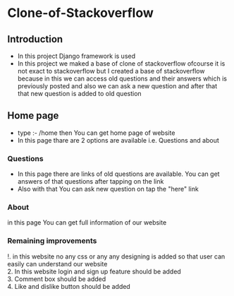 # Clone-of-Stackoverflow
## Introduction
* In this project Django framework is used <br />
* In this project we maked a base of clone of stackoverflow ofcourse it is not exact to stackoverflow but I created a base of stackoverflow because in this we can access old questions and their answers which is previously posted and also we can ask a new question and after that that new question is added to old question
## Home page 
* type :- /home then You can get home page of website <br />
* In this page thare are 2 options are available i.e. Questions and about 
### Questions 
* In this page there are links of old questions are available. You can get answers of that questions after tapping on the link <br />
* Also with that You can ask new question on tap the "here" link 
### About 
in this page You can get full information of our website 
### Remaining improvements 
!. in this website no any css or any any designing is added so that user can easily can understand our website <br />
2. In this website login and sign up feature should be added <br />
3. Comment box should be added <br />
4. Like and dislike button should be added <br /> 
